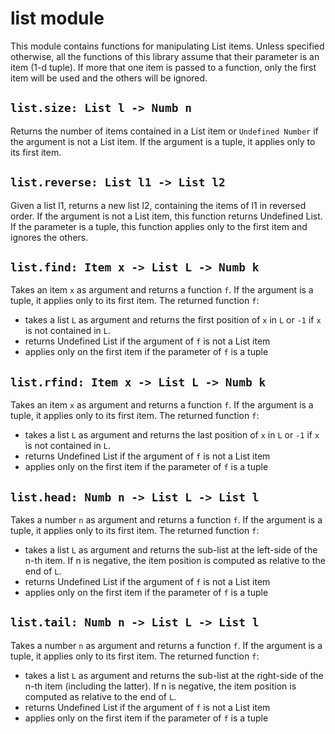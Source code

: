 list module
============================================================================
This module contains functions for manipulating List items.
Unless specified otherwise, all the functions of this library assume that
their parameter is an item (1-d tuple). If more that one item is passed
to a function, only the first item will be used and the others will be
ignored.
  
`list.size: List l -> Numb n`
------------------------------------------------------------------------
Returns the number of items contained in a List item or `Undefined Number`
if the argument is not a List item. If the argument is a tuple, it
applies only to its first item.
  
`list.reverse: List l1 -> List l2`
------------------------------------------------------------------------
Given a list l1, returns a new list l2, containing the items of l1 in
reversed order.
If the argument is not a List item, this function returns Undefined List.
If the parameter is a tuple, this function applies only to the first
item and ignores the others.
  
`list.find: Item x -> List L -> Numb k`
------------------------------------------------------------------------
Takes an item `x` as argument and returns a function `f`. If the
argument is a tuple, it applies only to its first item.
The returned function `f`:
- takes a list `L` as argument and returns the first position of `x` in
  `L` or `-1` if `x` is not contained in `L`.
- returns Undefined List if the argument of `f` is not a List item
- applies only on the first item if the parameter of `f` is a tuple
  
`list.rfind: Item x -> List L -> Numb k`
------------------------------------------------------------------------
Takes an item `x` as argument and returns a function `f`.
If the argument is a tuple, it applies only to its first item.
The returned function `f`:
- takes a list `L` as argument and returns the last position of `x` in
  `L` or `-1` if `x` is not contained in `L`.
- returns Undefined List if the argument of `f` is not a List item
- applies only on the first item if the parameter of `f` is a tuple
  
`list.head: Numb n -> List L -> List l`
------------------------------------------------------------------------
Takes a number `n` as argument and returns a function `f`.
If the argument is a tuple, it applies only to its first item.
The returned function `f`:
- takes a list `L` as argument and returns the sub-list at the left-side
  of the n-th item. If n is negative, the item position is computed as
  relative to the end of `L`.
- returns Undefined List if the argument of `f` is not a List item
- applies only on the first item if the parameter of `f` is a tuple
  
`list.tail: Numb n -> List L -> List l`
------------------------------------------------------------------------
Takes a number `n` as argument and returns a function `f`.
If the argument is a tuple, it applies only to its first item.
The returned function `f`:
- takes a list `L` as argument and returns the sub-list at the
  right-side of the n-th item (including the latter). If n is negative,
  the item position is computed as relative to the end of `L`.
- returns Undefined List if the argument of `f` is not a List item
- applies only on the first item if the parameter of `f` is a tuple
  

